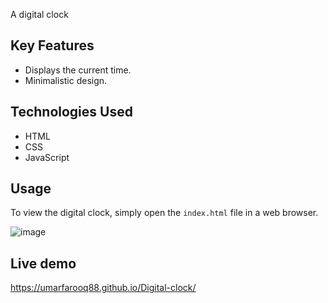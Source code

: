 A  digital clock

## Key Features
- Displays the current time.
- Minimalistic design.

## Technologies Used
- HTML
- CSS
- JavaScript

## Usage
To view the digital clock, simply open the `index.html` file in a web browser.

![image](https://github.com/Umarfarooq88/Digital-clock/assets/101983055/8ac14fc0-45aa-46c6-a2f4-373d8cae34d6)


## Live demo
https://umarfarooq88.github.io/Digital-clock/
